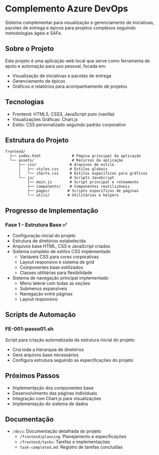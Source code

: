 # Complemento Azure DevOps

Sistema complementar para visualização e gerenciamento de iniciativas, pacotes de entrega e épicos para projetos complexos seguindo metodologias ágeis e SAFe.

## Sobre o Projeto

Este projeto é uma aplicação web local que serve como ferramenta de apoio e automação para uso pessoal, focada em:
- Visualização de iniciativas e pacotes de entrega
- Gerenciamento de épicos
- Gráficos e relatórios para acompanhamento de projetos

## Tecnologias

- Frontend: HTML5, CSS3, JavaScript puro (vanilla)
- Visualizações Gráficas: Chart.js
- Estilo: CSS personalizado seguindo padrão corporativo

## Estrutura do Projeto

```
frontend/
  ├── index.html              # Página principal da aplicação
  └── assets/                 # Recursos da aplicação
      ├── css/               # Arquivos de estilo
      │   ├── styles.css     # Estilos globais
      │   └── charts.css     # Estilos específicos para gráficos
      └── js/                # Scripts JavaScript
          ├── main.js        # Script principal e roteamento
          ├── components/    # Componentes reutilizáveis
          ├── pages/        # Scripts específicos de páginas
          └── utils/        # Utilitários e helpers
```

## Progresso de Implementação

### Fase 1 - Estrutura Base ✅
- Configuração inicial do projeto
- Estrutura de diretórios estabelecida
- Arquivos base HTML, CSS e JavaScript criados
- Sistema completo de estilos CSS implementado
  - Variáveis CSS para cores corporativas
  - Layout responsivo e sistema de grid
  - Componentes base estilizados
  - Classes utilitárias para flexibilidade
- Sistema de navegação principal implementado
  - Menu lateral com todas as seções
  - Submenus expansíveis
  - Navegação entre páginas
  - Layout responsivo

## Scripts de Automação

### FE-001-passo01.sh
Script para criação automatizada da estrutura inicial do projeto:
- Cria toda a hierarquia de diretórios
- Gera arquivos base necessários
- Configura estrutura seguindo as especificações do projeto

## Próximos Passos

- Implementação dos componentes base
- Desenvolvimento das páginas individuais
- Integração com Chart.js para visualizações
- Implementação do sistema de dados

## Documentação

- `/docs`: Documentação detalhada do projeto
  - `/frontend/planning`: Planejamento e especificações
  - `/frontend/tasks`: Tarefas e implementações
  - `task-completed.md`: Registro de tarefas concluídas

